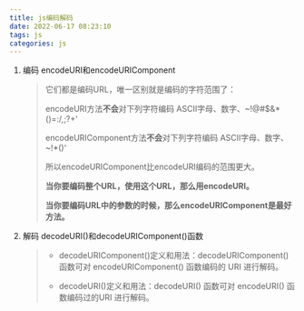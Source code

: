 ```yaml
---
title: js编码解码
date: 2022-06-17 08:23:10
tags: js
categories: js
---
```


1. 编码 encodeURI和encodeURIComponent

   > 它们都是编码URL，唯一区别就是编码的字符范围了：
   >
   > encodeURI方法**不会**对下列字符编码 ASCII字母、数字、~!@#$&*()=:/,;?+'
   >
   > encodeURIComponent方法**不会**对下列字符编码 ASCII字母、数字、~!*()'
   >
   > 所以encodeURIComponent比encodeURI编码的范围更大。
   >
   > **当你要编码整个URL，使用这个URL，那么用encodeURI。**
   >
   > **当你要编码URL中的参数的时候，那么encodeURIComponent是最好方法。**

2. 解码 decodeURI()和decodeURIComponent()函数

   > - decodeURIComponent()定义和用法：decodeURIComponent() 函数可对 encodeURIComponent() 函数编码的 URI 进行解码。
   >
   > - decodeURI()定义和用法：decodeURI() 函数可对 encodeURI() 函数编码过的URI 进行解码。